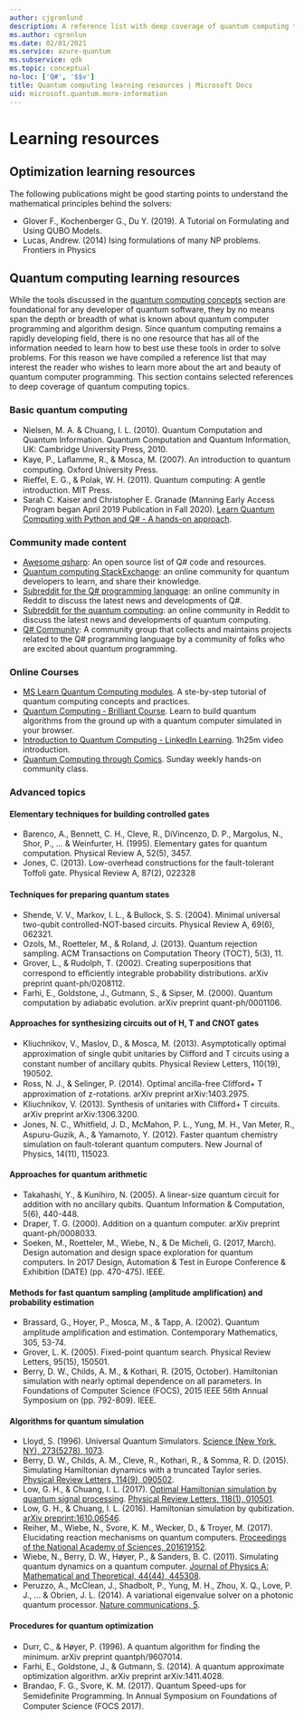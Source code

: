 ```yaml
---
author: cjgronlund
description: A reference list with deep coverage of quantum computing topics if you want to learn more about quantum computer programming.
ms.author: cgronlun
ms.date: 02/01/2021
ms.service: azure-quantum
ms.subservice: qdk
ms.topic: conceptual
no-loc: ['Q#', '$$v']
title: Quantum computing learning resources | Microsoft Docs
uid: microsoft.quantum.more-information
---
```


# Learning resources

## Optimization learning resources

The following publications might be good starting points to understand the mathematical principles behind the solvers:

+ Glover F., Kochenberger G., Du Y. (2019). A Tutorial on Formulating and Using QUBO Models.
+ Lucas, Andrew. (2014) Ising formulations of many NP problems. Frontiers in Physics

## Quantum computing learning resources

While the tools discussed in the [quantum computing concepts](xref:microsoft.quantum.concepts.intro) section are foundational for any developer of quantum software, they by no means span the depth or breadth of what is known about quantum computer programming and algorithm design.  Since quantum computing remains a rapidly developing field, there is no one resource that has all of the information needed to learn how to best use these tools in order to solve problems.  For this reason we have compiled a reference list  that may interest the reader who wishes to learn more about the art and beauty of quantum computer programming.
This section contains selected references to deep coverage of quantum computing topics.

### Basic quantum computing

+ Nielsen, M. A. & Chuang, I. L. (2010). Quantum Computation and Quantum Information. Quantum Computation and Quantum Information, UK: Cambridge University Press, 2010.
+ Kaye, P., Laﬂamme, R., & Mosca, M. (2007). An introduction to quantum computing. Oxford University Press.
+ Rieﬀel, E. G., & Polak, W. H. (2011). Quantum computing: A gentle introduction. MIT Press.
+ Sarah C. Kaiser and Christopher E. Granade (Manning Early Access Program began April 2019  Publication in Fall 2020). [Learn Quantum Computing with Python and Q# - A hands-on approach](https://www.manning.com/books/learn-quantum-computing-with-python-and-q-sharp).

### Community made content

+ [Awesome qsharp](https://github.com/ebraminio/awesome-qsharp/): An open source list of Q# code and resources.
+ [Quantum computing StackExchange](https://quantumcomputing.stackexchange.com/questions/tagged/q%23): an online community for quantum developers to learn, and share their knowledge.
+ [Subreddit for the Q# programming language](https://www.reddit.com/r/qsharp/): an online community in Reddit to discuss the latest news and developments of Q#.
+ [Subreddit for the quantum computing](https://www.reddit.com/r/quantumcomputing/): an online community in Reddit to discuss the latest news and developments of quantum computing.
+ [Q# Community](https://qsharp.community/): A community group that collects and maintains projects related to the Q# programming language by a community of folks who are excited about quantum programming.

### Online Courses

+ [MS Learn Quantum Computing modules](/learn/paths/quantum-computing-fundamentals/). A ste-by-step tutorial of quantum computing concepts and practices. 
+ [Quantum Computing - Brilliant Course](https://brilliant.org/courses/quantum-computing/). Learn to build quantum algorithms from the ground up with a quantum computer simulated in your browser.
+ [Introduction to Quantum Computing - LinkedIn Learning](https://www.linkedin.com/learning/introduction-to-quantum-computing). 1h25m video introduction. 
+ [Quantum Computing through Comics](https://hackaday.io/project/168554-introduction-to-quantum-computing). Sunday weekly hands-on community class. 

### Advanced topics

#### Elementary techniques for building controlled gates

+ Barenco, A., Bennett, C. H., Cleve, R., DiVincenzo, D. P., Margolus, N., Shor, P., ... & Weinfurter, H. (1995). Elementary gates for quantum computation. Physical Review A, 52(5), 3457.
+ Jones, C. (2013). Low-overhead constructions for the fault-tolerant Toﬀoli gate. Physical Review A, 87(2), 022328

#### Techniques for preparing quantum states

+ Shende, V. V., Markov, I. L., & Bullock, S. S. (2004). Minimal universal two-qubit controlled-NOT-based circuits. Physical Review A, 69(6), 062321.
+ Ozols, M., Roetteler, M., & Roland, J. (2013). Quantum rejection sampling. ACM Transactions on Computation Theory (TOCT), 5(3), 11.
+ Grover, L., & Rudolph, T. (2002). Creating superpositions that correspond to eﬃciently integrable probability distributions. arXiv preprint quant-ph/0208112.
+ Farhi, E., Goldstone, J., Gutmann, S., & Sipser, M. (2000). Quantum computation by adiabatic evolution. arXiv preprint quant-ph/0001106.

#### Approaches for synthesizing circuits out of H, T and CNOT gates
+ Kliuchnikov, V., Maslov, D., & Mosca, M. (2013). Asymptotically optimal approximation of single qubit unitaries by Cliﬀord and T circuits using a constant number of ancillary qubits. Physical Review Letters, 110(19), 190502.
+ Ross, N. J., & Selinger, P. (2014). Optimal ancilla-free Cliﬀord+ T approximation of z-rotations. arXiv preprint arXiv:1403.2975.
+ Kliuchnikov, V. (2013). Synthesis of unitaries with Cliﬀord+ T circuits. arXiv preprint arXiv:1306.3200.
+ Jones, N. C., Whitﬁeld, J. D., McMahon, P. L., Yung, M. H., Van Meter, R., Aspuru-Guzik, A., & Yamamoto, Y. (2012). Faster quantum chemistry simulation on fault-tolerant quantum computers. New Journal of Physics, 14(11), 115023.

#### Approaches for quantum arithmetic

+ Takahashi, Y., & Kunihiro, N. (2005). A linear-size quantum circuit for addition with no ancillary qubits. Quantum Information & Computation, 5(6), 440-448.
+ Draper, T. G. (2000). Addition on a quantum computer. arXiv preprint quant-ph/0008033.
+ Soeken, M., Roetteler, M., Wiebe, N., & De Micheli, G. (2017, March). Design automation and design space exploration for quantum computers. In 2017 Design, Automation & Test in Europe Conference & Exhibition (DATE) (pp. 470-475). IEEE.

#### Methods for fast quantum sampling (amplitude amplification) and probability estimation

+ Brassard, G., Hoyer, P., Mosca, M., & Tapp, A. (2002). Quantum amplitude ampliﬁcation and estimation. Contemporary Mathematics, 305, 53-74.
+ Grover, L. K. (2005). Fixed-point quantum search. Physical Review Letters, 95(15), 150501.
+ Berry, D. W., Childs, A. M., & Kothari, R. (2015, October). Hamiltonian simulation with nearly optimal dependence on all parameters. In Foundations of Computer Science (FOCS), 2015 IEEE 56th Annual Symposium on (pp. 792-809). IEEE.

#### Algorithms for quantum simulation

+ Lloyd, S. (1996). Universal Quantum Simulators. [Science (New York, NY), 273(5278), 1073](http://doi.org/10.1126/science.273.5278.1073).
+ Berry, D. W., Childs, A. M., Cleve, R., Kothari, R., & Somma, R. D. (2015). Simulating Hamiltonian dynamics with a truncated Taylor series. [Physical Review Letters, 114(9), 090502](http://doi.org/10.1103/PhysRevLett.114.090502).
+ Low, G. H., & Chuang, I. L. (2017). [Optimal Hamiltonian simulation by quantum signal processing](https://arxiv.org/abs/1606.02685). [Physical Review Letters, 118(1), 010501](http://doi.org/10.1103/PhysRevLett.118.010501).
+ Low, G. H., & Chuang, I. L. (2016). Hamiltonian simulation by qubitization. [arXiv preprint:1610.06546](https://arxiv.org/abs/1610.06546).
+ Reiher, M., Wiebe, N., Svore, K. M., Wecker, D., & Troyer, M. (2017). Elucidating reaction mechanisms on quantum computers. [Proceedings of the National Academy of Sciences, 201619152](http://doi.org/10.1073/pnas.1619152114).
+ Wiebe, N., Berry, D. W., Høyer, P., & Sanders, B. C. (2011). Simulating quantum dynamics on a quantum computer. [Journal of Physics A: Mathematical and Theoretical, 44(44), 445308](http://doi.org/10.1088/1751-8113/44/44/445308).
+ Peruzzo, A., McClean, J., Shadbolt, P., Yung, M. H., Zhou, X. Q., Love, P. J., ... & Obrien, J. L. (2014). A variational eigenvalue solver on a photonic quantum processor. [Nature communications, 5](http://doi.org/10.1038/ncomms5213).

#### Procedures for quantum optimization

+ Durr, C., & Høyer, P. (1996). A quantum algorithm for ﬁnding the minimum. arXiv preprint quantph/9607014.
+ Farhi, E., Goldstone, J., & Gutmann, S. (2014). A quantum approximate optimization algorithm. arXiv preprint arXiv:1411.4028.
+ Brandao, F. G., Svore, K. M. (2017). Quantum Speed-ups for Semideﬁnite Programming. In Annual Symposium on Foundations of Computer Science (FOCS 2017).
